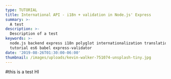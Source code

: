 ```yaml
---
type: TUTORIAL
title: International API - i18n + validation in Node.js' Express
summary: >-
  A test
description: >-
  Description of a test
keywords: >-
  node.js backend express i18n polyglot internationalization translation
  tutorial es6 babel express-validator
date: '2019-08-26T01:30:00-06:00'
thumbnail: /images/uploads/kevin-walker-751074-unsplash-tiny.jpg
---
```

#this is a test
HI
